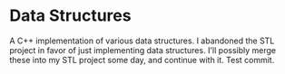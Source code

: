 # Data Structures

A C++ implementation of various data structures. I abandoned the STL project in favor of just implementing data structures. I'll possibly merge these into my STL project some day, and continue with it. Test commit.